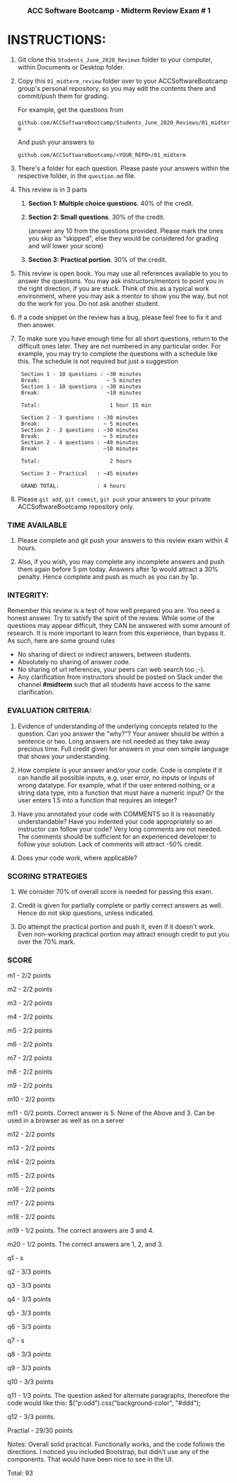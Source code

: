 <center>

### ACC Software Bootcamp - Midterm Review Exam # 1

</center>

# INSTRUCTIONS:

1. Git clone this `Students_June_2020_Reviews` folder to your computer, within Documents or Desktop folder.

1. Copy this `01_midterm_review` folder over to your ACCSoftwareBootcamp group's personal repository, so you may edit the contents there and commit/push them for grading.

    For example, get the questions from

    `github.com/ACCSoftwareBootcamp/Students_June_2020_Reviews/01_midterm`

    And push your answers to

    `github.com/ACCSoftwareBootcamp/<YOUR_REPO>/01_midterm`

    
1. There's a folder for each question.  Please paste your answers within the respective folder, in the `question.md` file.  

1. This review is in 3 parts

    1. **Section 1: Multiple choice questions**. 40% of the credit.

    2. **Section 2: Small questions**.  30% of the credit.

        (answer any 10 from the questions provided.  Please mark the ones you skip as "skipped", else they would be considered for grading and will lower your score)

    3. **Section 3: Practical portion**.  30% of the credit.


1. This review is open book.  You may use all references available to you to answer the questions. You may ask instructors/mentors to point you in the right direction, if you are stuck. Think of this as a typical work environment, where you may ask a mentor to show you the way, but not do the work for you. Do not ask another student.

1. If a code snippet on the review has a bug, please feel free to fix it and then answer.

1. To make sure you have enough time for all short questions, return to the difficult ones later. They are not numbered in any particular order. For example, you may try to complete the questions with a schedule like this. The schedule is not required but just a suggestion

        Section 1 - 10 questions : ~30 minutes
        Break:                     ~ 5 minutes
        Section 1 - 10 questions : ~30 minutes
        Break:                     ~10 minutes

        Total:                      1 hour 15 min

        Section 2 - 3 questions : ~30 minutes
        Break:                    ~ 5 minutes
        Section 2 - 3 questions : ~30 minutes
        Break:                    ~ 5 minutes
        Section 2 - 4 questions : ~40 minutes
        Break:                    ~10 minutes

        Total:                      2 hours
        
        Section 3 - Practical   : ~45 minutes

        GRAND TOTAL:            : 4 hours

1. Please `git add`, `git commit`, `git push` your answers to your private ACCSoftwareBootcamp repository only. 

### TIME AVAILABLE

1. Please complete and git push your answers to this review exam within 4 hours. 

1. Also, if you wish, you may complete any incomplete answers and push them again before 5 pm today. Answers after 1p would attract a 30% penalty. Hence complete and push as much as you can by 1p.


### INTEGRITY: 

Remember this review is a test of how well prepared you are. You need a honest answer. Try to satisfy the spirit of the review. While some of the questions may appear difficult, they CAN be answered with some amount of research. It is more important to learn from this experience, than bypass it. As such, here are some ground rules

- No sharing of direct or indirect answers, between students.
- Absolutely no sharing of answer code.
- No sharing of url references, your peers can web search too ;-).
- Any clarification from instructors should be posted on Slack under the channel **#midterm** such that all students have access to the same clarification.


### EVALUATION CRITERIA:

1. Evidence of understanding of the underlying concepts related to the question. Can you answer the "why?"?  Your answer should be within a sentence or two.  Long answers are not needed as they take away precious time. Full credit given for answers in your own simple language that shows your understanding.

1. How complete is your answer and/or your code.  Code is complete if it can handle all possible inputs, e.g. user error, no inputs or inputs of wrong datatype. For example, what if the user entered nothing, or a string data type, into a function that must have a numeric input? Or the user enters 1.5 into a function that requires an integer?

1. Have you annotated your code with COMMENTS so it is reasonably understandable? Have you indented your code appropriately so an instructor can follow your code? Very long comments are not needed. The comments should be sufficient for an experienced developer to follow your solution.  Lack of comments will attract -50% credit.

1. Does your code work, where applicable?


### SCORING STRATEGIES

1. We consider 70% of overall score is needed for passing this exam. 

1. Credit is given for partially complete or partly correct answers as well. Hence do not skip questions, unless indicated.

1. Do attempt the practical portion and push it, even if it doesn't work. Even non-working practical portion may attract enough credit to put you over the 70% mark.

### SCORE

m1 - 2/2 points

m2 - 2/2 points

m3 - 2/2 points

m4 - 2/2 points

m5 - 2/2 points

m6 - 2/2 points

m7 - 2/2 points

m8 - 2/2 points

m9 - 2/2 points

m10 - 2/2 points

m11 - 0/2 points. Correct answer is 5. None of the Above and 3. Can be used in a browser as well as on a server

m12 - 2/2 points

m13 - 2/2 points

m14 - 2/2 points

m15 - 2/2 points

m16 - 2/2 points

m17 - 2/2 points

m18 - 2/2 points

m19 - 1/2 points. The correct answers are 3 and 4.

m20 - 1/2 points. The correct answers are 1, 2, and 3.

q1 - s

q2 - 3/3 points

q3 - 3/3 points

q4 - 3/3 points

q5 - 3/3 points

q6 - 3/3 points

q7 - s

q8 - 3/3 points

q9 - 3/3 points

q10 - 3/3 points

q11 - 1/3 points. The question asked for alternate paragraphs, thereofore the code would like this: $("p:odd").css("background-color", "#ddd");

q12 - 3/3 points.

Practial - 29/30 points

Notes: Overall solid practical. Functionally works, and the code follows the directions. I noticed you included Bootstrap, but didn't use any of the components. That would have been nice to see in the UI.

Total: 93